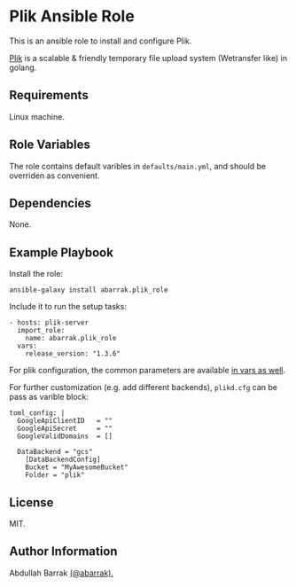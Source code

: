 Plik Ansible Role
=================

This is an ansible role to install and configure Plik.

[Plik](https://github.com/root-gg/plik) is a scalable & friendly temporary file upload system (Wetransfer like) in golang.

Requirements
------------

Linux machine.

Role Variables
--------------

The role contains default varibles in `defaults/main.yml`, and should be overriden as convenient.

    
Dependencies
------------

None.

Example Playbook
----------------

Install the role:

    ansible-galaxy install abarrak.plik_role

Include it to run the setup tasks:

    - hosts: plik-server
      import_role:
        name: abarrak.plik_role
      vars:
        release_version: "1.3.6"

For plik configuration, the common parameters are available [in vars as well](https://github.com/abarrak/plik-ansible-role/blob/main/defaults/main.yml). 

For further customization (e.g. add different backends), `plikd.cfg` can be pass as varible block:

    toml_config: |
      GoogleApiClientID   = ""
      GoogleApiSecret     = ""
      GoogleValidDomains  = []

      DataBackend = "gcs"
        [DataBackendConfig]
        Bucket = "MyAwesomeBucket"
        Folder = "plik"

License
-------

MIT.

Author Information
------------------

Abdullah Barrak [(@abarrak).](https://github.com/abarrak)
